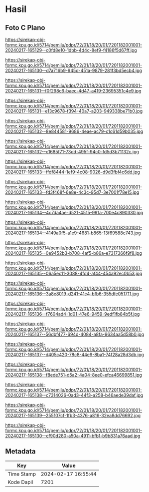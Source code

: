 # Hasil

## Foto C Plano

https://sirekap-obj-formc.kpu.go.id/5714/pemilu/pdpr/72/01/18/20/01/7201182001001-20240217-165129--c0fd8e10-1dbb-4d4c-8ef9-f4186f5d67ff.jpg

https://sirekap-obj-formc.kpu.go.id/5714/pemilu/pdpr/72/01/18/20/01/7201182001001-20240217-165130--d7a716b9-945d-451a-9879-281f3bd5ecb4.jpg

https://sirekap-obj-formc.kpu.go.id/5714/pemilu/pdpr/72/01/18/20/01/7201182001001-20240217-165131--f0f298c6-baec-4d47-a419-23695351c4e9.jpg

https://sirekap-obj-formc.kpu.go.id/5714/pemilu/pdpr/72/01/18/20/01/7201182001001-20240217-165131--e13c9678-f394-40a7-a203-949338be71b0.jpg

https://sirekap-obj-formc.kpu.go.id/5714/pemilu/pdpr/72/01/18/20/01/7201182001001-20240217-165132--8e844581-9686-4eae-ac79-c1c61d59b035.jpg

https://sirekap-obj-formc.kpu.go.id/5714/pemilu/pdpr/72/01/18/20/01/7201182001001-20240217-165132--c1685f71-73dd-495f-94c0-fd5d3b71132c.jpg

https://sirekap-obj-formc.kpu.go.id/5714/pemilu/pdpr/72/01/18/20/01/7201182001001-20240217-165133--ffdf8444-1ef9-4c08-9026-d9d3fbf4c6dd.jpg

https://sirekap-obj-formc.kpu.go.id/5714/pemilu/pdpr/72/01/18/20/01/7201182001001-20240217-165133--fd3f468f-6e8e-4c3c-95d7-3e7001f78e15.jpg

https://sirekap-obj-formc.kpu.go.id/5714/pemilu/pdpr/72/01/18/20/01/7201182001001-20240217-165134--4c7da4ae-d521-4515-991a-700e4c890330.jpg

https://sirekap-obj-formc.kpu.go.id/5714/pemilu/pdpr/72/01/18/20/01/7201182001001-20240217-165134--4149a0f5-a1e9-4681-b865-13f69588c743.jpg

https://sirekap-obj-formc.kpu.go.id/5714/pemilu/pdpr/72/01/18/20/01/7201182001001-20240217-165135--0e9452b3-b708-4af5-b86a-e7317366f9f8.jpg

https://sirekap-obj-formc.kpu.go.id/5714/pemilu/pdpr/72/01/18/20/01/7201182001001-20240217-165135--06a5ec11-3088-4fd4-af44-454a92ec0b53.jpg

https://sirekap-obj-formc.kpu.go.id/5714/pemilu/pdpr/72/01/18/20/01/7201182001001-20240217-165136--3a8e8019-d241-41c4-bfb6-355dfe051711.jpg

https://sirekap-obj-formc.kpu.go.id/5714/pemilu/pdpr/72/01/18/20/01/7201182001001-20240217-165136--f7604ad4-1d01-47e6-9459-9edf1fb84b5f.jpg

https://sirekap-obj-formc.kpu.go.id/5714/pemilu/pdpr/72/01/18/20/01/7201182001001-20240217-165137--56dbf477-694d-4084-a8fa-9634aa5d58b0.jpg

https://sirekap-obj-formc.kpu.go.id/5714/pemilu/pdpr/72/01/18/20/01/7201182001001-20240217-165137--d405c420-78c8-44e9-8ba1-74f28a28d3db.jpg

https://sirekap-obj-formc.kpu.go.id/5714/pemilu/pdpr/72/01/18/20/01/7201182001001-20240217-165138--f8ede751-d5a2-4a04-8ee0-efca46699851.jpg

https://sirekap-obj-formc.kpu.go.id/5714/pemilu/pdpr/72/01/18/20/01/7201182001001-20240217-165138--c7314026-0ad3-44f3-a258-b46aede39daf.jpg

https://sirekap-obj-formc.kpu.go.id/5714/pemilu/pdpr/72/01/18/20/01/7201182001001-20240217-165139--255107cf-1fb3-4376-a816-32ea8dd76692.jpg

https://sirekap-obj-formc.kpu.go.id/5714/pemilu/pdpr/72/01/18/20/01/7201182001001-20240217-165130--cf90d280-a50a-4911-bfb1-b9b831a76aad.jpg


## Metadata

| Key        | Value               |
| ---------- | ------------------- |
| Time Stamp | 2024-02-17 16:55:44 |
| Kode Dapil | 7201                |



